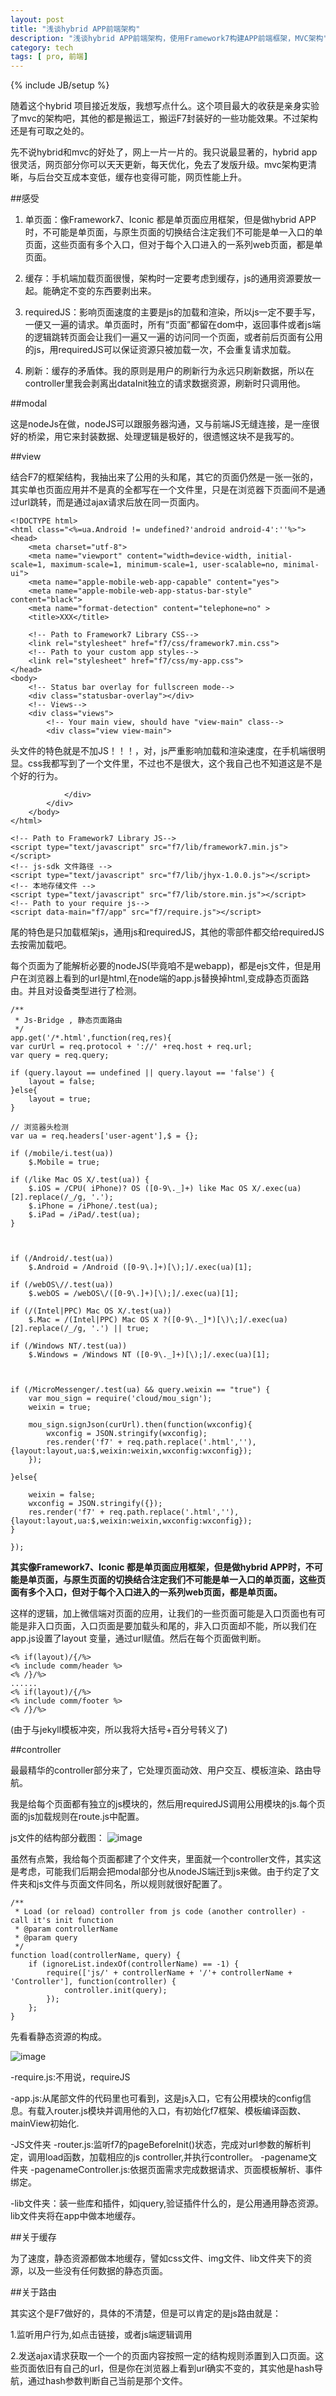 ```yaml
---
layout: post
title: "浅谈hybrid APP前端架构"
description: "浅谈hybrid APP前端架构，使用Framework7构建APP前端框架，MVC架构"
category: tech
tags: [ pro, 前端]
---
```

{% include JB/setup %}

随着这个hybrid 项目接近发版，我想写点什么。这个项目最大的收获是亲身实验了mvc的架构吧，其他的都是搬运工，搬运F7封装好的一些功能效果。不过架构还是有可取之处的。

先不说hybrid和mvc的好处了，网上一片一片的。我只说最显著的，hybrid app很灵活，网页部分你可以天天更新，每天优化，免去了发版升级。mvc架构更清晰，与后台交互成本变低，缓存也变得可能，网页性能上升。

##感受


1. 单页面：像Framework7、Iconic 都是单页面应用框架，但是做hybrid APP时，不可能是单页面，与原生页面的切换结合注定我们不可能是单一入口的单页面，这些页面有多个入口，但对于每个入口进入的一系列web页面，都是单页面。

2. 缓存：手机端加载页面很慢，架构时一定要考虑到缓存，js的通用资源要放一起。能确定不变的东西要剥出来。

3. requiredJS：影响页面速度的主要是js的加载和渲染，所以js一定不要手写，一便又一遍的请求。单页面时，所有“页面”都留在dom中，返回事件或者js端的逻辑跳转页面会让我们一遍又一遍的访问同一个页面，或者前后页面有公用的js，用requiredJS可以保证资源只被加载一次，不会重复请求加载。

4. 刷新：缓存的矛盾体。我的原则是用户的刷新行为永远只刷新数据，所以在controller里我会剥离出dataInit独立的请求数据资源，刷新时只调用他。


##modal

这是nodeJs在做，nodeJS可以跟服务器沟通，又与前端JS无缝连接，是一座很好的桥梁，用它来封装数据、处理逻辑是极好的，很遗憾这块不是我写的。

##view

结合F7的框架结构，我抽出来了公用的头和尾，其它的页面仍然是一张一张的，其实单也页面应用并不是真的全都写在一个文件里，只是在浏览器下页面间不是通过url跳转，而是通过ajax请求后放在同一页面内。

	<!DOCTYPE html>
	<html class="<%=ua.Android != undefined?'android android-4':''%>">
    <head>
        <meta charset="utf-8">
        <meta name="viewport" content="width=device-width, initial-scale=1, maximum-scale=1, minimum-scale=1, user-scalable=no, minimal-ui">
        <meta name="apple-mobile-web-app-capable" content="yes">
        <meta name="apple-mobile-web-app-status-bar-style" content="black">
        <meta name="format-detection" content="telephone=no" >
        <title>XXX</title>

        <!-- Path to Framework7 Library CSS-->
        <link rel="stylesheet" href="f7/css/framework7.min.css">
        <!-- Path to your custom app styles-->
        <link rel="stylesheet" href="f7/css/my-app.css">
    </head>
    <body>
        <!-- Status bar overlay for fullscreen mode-->
        <div class="statusbar-overlay"></div>
        <!-- Views-->
        <div class="views">
            <!-- Your main view, should have "view-main" class-->
            <div class="view view-main">
            
   头文件的特色就是不加JS！！！，对，js严重影响加载和渲染速度，在手机端很明显。css我都写到了一个文件里，不过也不是很大，这个我自己也不知道这是不是个好的行为。
   
           		</div>  
    		</div>
  		</body>
	</html>

	<!-- Path to Framework7 Library JS-->
	<script type="text/javascript" src="f7/lib/framework7.min.js"></script>
	<!-- js-sdk 文件路径 -->
	<script type="text/javascript" src="f7/lib/jhyx-1.0.0.js"></script>
	<!-- 本地存储文件 -->
	<script type="text/javascript" src="f7/lib/store.min.js"></script>
	<!-- Path to your require js-->
	<script data-main="f7/app" src="f7/require.js"></script>
	
尾的特色是只加载框架js，通用js和requiredJS，其他的零部件都交给requiredJS去按需加载吧。

每个页面为了能解析必要的nodeJS(毕竟咱不是webapp)，都是ejs文件，但是用户在浏览器上看到的url是html,在node端的app.js替换掉html,变成静态页面路由。并且对设备类型进行了检测。


	/**
	 * Js-Bridge , 静态页面路由
	 */
	app.get('/*.html',function(req,res){
    var curUrl = req.protocol + '://' +req.host + req.url;
    var query = req.query;

    if (query.layout == undefined || query.layout == 'false') {
        layout = false;
    }else{
        layout = true;
    }

    // 浏览器头检测
    var ua = req.headers['user-agent'],$ = {};

    if (/mobile/i.test(ua))
        $.Mobile = true;

    if (/like Mac OS X/.test(ua)) {
        $.iOS = /CPU( iPhone)? OS ([0-9\._]+) like Mac OS X/.exec(ua)[2].replace(/_/g, '.');
        $.iPhone = /iPhone/.test(ua);
        $.iPad = /iPad/.test(ua);
    }



    if (/Android/.test(ua))
        $.Android = /Android ([0-9\.]+)[\);]/.exec(ua)[1];

    if (/webOS\//.test(ua))
        $.webOS = /webOS\/([0-9\.]+)[\);]/.exec(ua)[1];

    if (/(Intel|PPC) Mac OS X/.test(ua))
        $.Mac = /(Intel|PPC) Mac OS X ?([0-9\._]*)[\)\;]/.exec(ua)[2].replace(/_/g, '.') || true;

    if (/Windows NT/.test(ua))
        $.Windows = /Windows NT ([0-9\._]+)[\);]/.exec(ua)[1];


    
    if (/MicroMessenger/.test(ua) && query.weixin == "true") {
        var mou_sign = require('cloud/mou_sign');
        weixin = true;

        mou_sign.signJson(curUrl).then(function(wxconfig){
            wxconfig = JSON.stringify(wxconfig);
            res.render('f7' + req.path.replace('.html',''),{layout:layout,ua:$,weixin:weixin,wxconfig:wxconfig});
        });

    }else{

        weixin = false;
        wxconfig = JSON.stringify({});
        res.render('f7' + req.path.replace('.html',''),{layout:layout,ua:$,weixin:weixin,wxconfig:wxconfig});
    }
    
	});
	
**其实像Framework7、Iconic 都是单页面应用框架，但是做hybrid APP时，不可能是单页面，与原生页面的切换结合注定我们不可能是单一入口的单页面，这些页面有多个入口，但对于每个入口进入的一系列web页面，都是单页面。**

这样的逻辑，加上微信端对页面的应用，让我们的一些页面可能是入口页面也有可能是非入口页面，入口页面是要加载头和尾的，非入口页面却不能，所以我们在app.js设置了layout 变量，通过url赋值。然后在每个页面做判断。

	<% if(layout)/{/%>
	<% include comm/header %>
	<% /}/%>
	......
	<% if(layout)/{/%>
	<% include comm/footer %>
	<% /}/%>

(由于与jekyll模板冲突，所以我将大括号+百分号转义了)

##controller

最最精华的controller部分来了，它处理页面动效、用户交互、模板渲染、路由导航。

我是给每个页面都有独立的js模块的，然后用requiredJS调用公用模块的js.每个页面的js加载规则在route.js中配置。

js文件的结构部分截图：
![image](http://https://echizen.github.io/assets/blog-img/QQ20150329-2.png)

虽然有点繁，我给每个页面都建了个文件夹，里面就一个controller文件，其实这是考虑，可能我们后期会把modal部分也从nodeJS端迁到js来做。由于约定了文件夹和js文件与页面文件同名，所以规则就很好配置了。

	/**
     * Load (or reload) controller from js code (another controller) - call it's init function
     * @param controllerName
     * @param query
     */
    function load(controllerName, query) {
        if (ignoreList.indexOf(controllerName) == -1) {
            require(['js/' + controllerName + '/'+ controllerName + 'Controller'], function(controller) {
                controller.init(query);
            });
        };
    }


先看看静态资源的构成。

![image](http://https://echizen.github.io/assets/blog-img/QQ20150329-1.png)

-require.js:不用说，requireJS

-app.js:从尾部文件的代码里也可看到，这是js入口，它有公用模块的config信息。有载入router.js模块并调用他的入口，有初始化f7框架、模板编译函数、mainView初始化.

-JS文件夹
	-router.js:监听f7的pageBeforeInit()状态，完成对url参数的解析判定，调用load函数，加载相应的js controller,并执行controller。
	-pagename文件夹
		-pagenameController.js:依据页面需求完成数据请求、页面模板解析、事件绑定。
		
-lib文件夹：装一些库和插件，如jquery,验证插件什么的，是公用通用静态资源。lib文件夹将在app中做本地缓存。

##关于缓存

为了速度，静态资源都做本地缓存，譬如css文件、img文件、lib文件夹下的资源，以及一些没有任何数据的静态页面。

##关于路由

其实这个是F7做好的，具体的不清楚，但是可以肯定的是js路由就是：

1.监听用户行为,如点击链接，或者js端逻辑调用

2.发送ajax请求获取一个一个的页面内容按照一定的结构规则添置到入口页面。这些页面依旧有自己的url，但是你在浏览器上看到url确实不变的，其实他是hash导航，通过hash参数判断自己当前是那个文件。